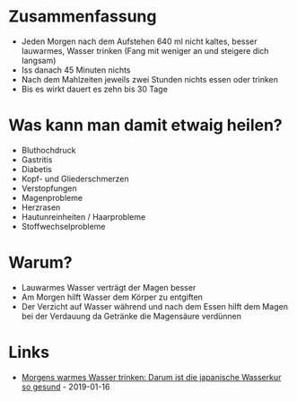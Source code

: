 # Zusammenfassung

* Jeden Morgen nach dem Aufstehen 640 ml nicht kaltes, besser lauwarmes, Wasser trinken (Fang mit weniger an und steigere dich langsam)
* Iss danach 45 Minuten nichts
* Nach dem Mahlzeiten jeweils zwei Stunden nichts essen oder trinken
* Bis es wirkt dauert es zehn bis 30 Tage

# Was kann man damit etwaig heilen?

* Bluthochdruck
* Gastritis
* Diabetis
* Kopf- und Gliederschmerzen
* Verstopfungen
* Magenprobleme
* Herzrasen
* Hautunreinheiten / Haarprobleme
* Stoffwechselprobleme

# Warum?

* Lauwarmes Wasser verträgt der Magen besser
* Am Morgen hilft Wasser dem Körper zu entgiften
* Der Verzicht auf Wasser während und nach dem Essen hilft dem Magen bei der Verdauung da Getränke die Magensäure verdünnen

# Links

* [Morgens warmes Wasser trinken: Darum ist die japanische Wasserkur so gesund](https://www.wunderweib.de/morgens-warmes-wasser-trinken-darum-ist-die-japanische-wasserkur-so-gesund-98688.html) - 2019-01-16
